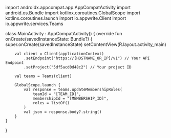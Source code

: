 import androidx.appcompat.app.AppCompatActivity
import android.os.Bundle
import kotlinx.coroutines.GlobalScope
import kotlinx.coroutines.launch
import io.appwrite.Client
import io.appwrite.services.Teams

class MainActivity : AppCompatActivity() {
    override fun onCreate(savedInstanceState: Bundle?) {
        super.onCreate(savedInstanceState)
        setContentView(R.layout.activity_main)

        val client = Client(applicationContext)
            .setEndpoint("https://[HOSTNAME_OR_IP]/v1") // Your API Endpoint
            .setProject("5df5acd0d48c2") // Your project ID

        val teams = Teams(client)

        GlobalScope.launch {
            val response = teams.updateMembershipRoles(
                teamId = "[TEAM_ID]",
                membershipId = "[MEMBERSHIP_ID]",
                roles = listOf()
            )
            val json = response.body?.string()        
        }
    }
}